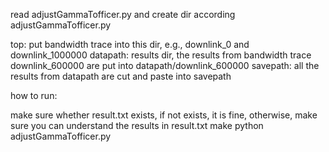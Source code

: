 read adjustGammaTofficer.py and create dir according adjustGammaTofficer.py

top: put bandwidth trace into this dir, e.g., downlink_0 and downlink_1000000
datapath: results dir, the results from bandwidth trace downlink_600000 are put into datapath/downlink_600000
savepath: all the results from datapath are cut and paste into savepath

how to run:

make sure whether result.txt exists, if not exists, it is fine, otherwise, make sure you can understand the results in result.txt
make
python adjustGammaTofficer.py
